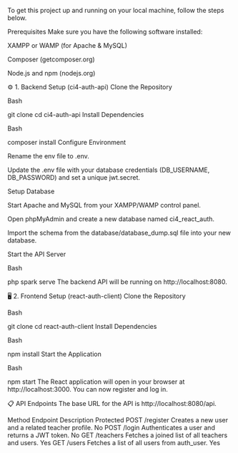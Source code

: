 To get this project up and running on your local machine, follow the steps below.

Prerequisites
Make sure you have the following software installed:

XAMPP or WAMP (for Apache & MySQL)

Composer (getcomposer.org)

Node.js and npm (nodejs.org)

⚙️ 1. Backend Setup (ci4-auth-api)
Clone the Repository

Bash

git clone <your-backend-repo-url>
cd ci4-auth-api
Install Dependencies

Bash

composer install
Configure Environment

Rename the env file to .env.

Update the .env file with your database credentials (DB_USERNAME, DB_PASSWORD) and set a unique jwt.secret.

Setup Database

Start Apache and MySQL from your XAMPP/WAMP control panel.

Open phpMyAdmin and create a new database named ci4_react_auth.

Import the schema from the database/database_dump.sql file into your new database.

Start the API Server

Bash

php spark serve
The backend API will be running on http://localhost:8080.

🖥️ 2. Frontend Setup (react-auth-client)
Clone the Repository

Bash

git clone <your-frontend-repo-url>
cd react-auth-client
Install Dependencies

Bash

npm install
Start the Application

Bash

npm start
The React application will open in your browser at http://localhost:3000. You can now register and log in.

📋 API Endpoints
The base URL for the API is http://localhost:8080/api.

Method	Endpoint	Description	Protected
POST	/register	Creates a new user and a related teacher profile.	No
POST	/login	Authenticates a user and returns a JWT token.	No
GET	/teachers	Fetches a joined list of all teachers and users.	Yes
GET	/users	Fetches a list of all users from auth_user.	Yes
